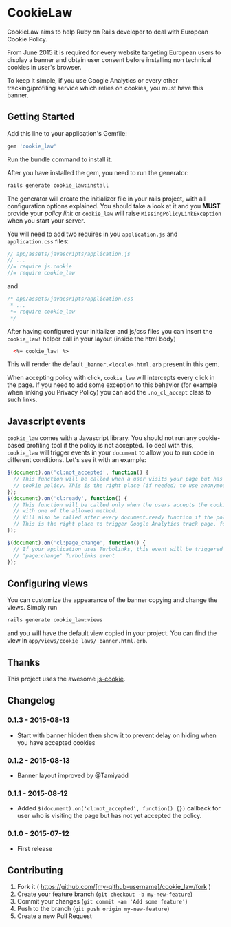 # CookieLaw

CookieLaw aims to help Ruby on Rails developer to deal with European Cookie Policy.

From June 2015 it is required for every website targeting European users to display a banner and obtain user consent before installing non technical cookies in user's browser.

To keep it simple, if you use Google Analytics or every other tracking/profiling service which relies on cookies, you must have this banner.

## Getting Started

Add this line to your application's Gemfile:

```ruby
gem 'cookie_law'
```

Run the bundle command to install it.

After you have installed the gem, you need to run the generator:

```sh
rails generate cookie_law:install
```

The generator will create the initializer file in your rails project,
with all configuration options explained. You should take a look at it
and you **MUST** provide your *policy link* or `cookie_law` will raise
`MissingPolicyLinkException` when you start your server.

You will need to add two requires in you `application.js` and `application.css` files:

```javascript
// app/assets/javascripts/application.js
// ...
//= require js.cookie
//= require cookie_law
```

and

```css
/* app/assets/javacsripts/application.css
 * ...
 *= require cookie_law
 */
```

After having configured your initializer and js/css files you can insert the `cookie_law!`
helper call in your layout (inside the html body)

```html
  <%= cookie_law! %>
```

This will render the default `_banner.<locale>.html.erb` present in this gem.

When accepting policy with click, `cookie_law` will intercepts every click in the page. If you need to
add some exception to this behavior (for example when linking you Privacy Policy) you can add the
`.no_cl_accept` class to such links.

## Javascript events

`cookie_law` comes with a Javascript library. You should not run any cookie-based profiling tool
if the policy is not accepted. To deal with this, `cookie_law` will trigger events in your `document`
to allow you to run code in different conditions. Let's see it with an example:

```javascript
$(document).on('cl:not_accepted', function() {
  // This function will be called when a user visits your page but has not accepted
  // cookie policy. This is the right place (if needed) to use anonymous tracking/profiling system
});
$(document).on('cl:ready', function() {
  // This function will be called only when the users accepts the cookie policy
  // with one of the allowed method.
  // Will also be called after every document.ready function if the policy has been accepted.
  // This is the right place to trigger Google Analytics track page, for example
});

$(document).on('cl:page_change', function() {
  // If your application uses Turbolinks, this event will be triggered after every
  // 'page:change' Turbolinks event
});
```

## Configuring views

You can customize the appearance of the banner copying and change the views.
Simply run

```sh
rails generate cookie_law:views
```

and you will have the default view copied in your project. You can find the view in `app/views/cookie_laws/_banner.html.erb`.

## Thanks

This project uses the awesome [js-cookie](https://github.com/js-cookie/js-cookie).

## Changelog

### 0.1.3 - 2015-08-13

* Start with banner hidden then show it to prevent delay on hiding when you have accepted cookies

### 0.1.2 - 2015-08-13

* Banner layout improved by @Tamiyadd

### 0.1.1 - 2015-08-12

* Added `$(document).on('cl:not_accepted', function() {})` callback for user who is visiting the page but has not yet accepted the policy.

### 0.1.0 - 2015-07-12

* First release

## Contributing

1. Fork it ( https://github.com/[my-github-username]/cookie_law/fork )
2. Create your feature branch (`git checkout -b my-new-feature`)
3. Commit your changes (`git commit -am 'Add some feature'`)
4. Push to the branch (`git push origin my-new-feature`)
5. Create a new Pull Request
